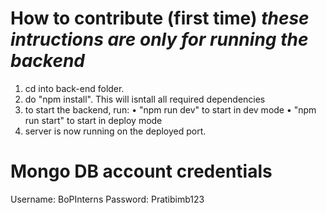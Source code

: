 # How to contribute (first time) ***these intructions are only for running the backend***
1. cd into back-end folder. 
2. do "npm install". This will isntall all required dependencies 
3. to start the backend, run:
    • "npm run dev" to start in dev mode
    • "npm run start" to start in deploy mode
4. server is now running on the deployed port.


# Mongo DB account credentials
Username: BoPInterns
Password: Pratibimb123